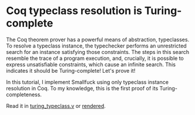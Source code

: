 # Coq typeclass resolution is Turing-complete

The Coq theorem prover has a powerful means of abstraction, typeclasses. To
resolve a typeclass instance, the typechecker performs an unrestricted search
for an instance satisfying those constraints. The steps in this search resemble
the trace of a program execution, and, crucially, it is possible to express
unsatisfiable constraints, which cause an infinite search. This indicates it
should be Turing-complete! Let's prove it!

In this tutorial, I implement Smallfuck using only typeclass instance resolution
in Coq. To my knowledge, this is the first proof of its Turing-completeness.

Read it in [turing_typeclass.v](turing_typeclass.v) or [rendered](https://thaliaarchi.github.io/coq-turing-typeclass/).
